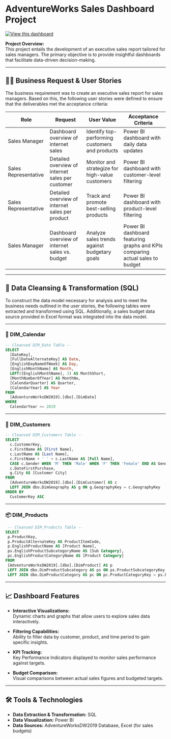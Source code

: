 # AdventureWorks Sales Dashboard Project

[![View this dashboard](https://img001.prntscr.com/file/img001/r9Mack7fTEqtUORI8RRf7g.png)](https://app.powerbi.com/view?r=eyJrIjoiY2YwMTIyZGQtMWE3ZS00ZjJiLWJjMTQtYzQ1ZDQ2MThhNzM2IiwidCI6ImIzY2ZkYTA0LTQ1YmEtNDI3Ni05YTdkLTQzNjM3YzA2OTUyNyIsImMiOjR9)

**Project Overview:**  
This project entails the development of an executive sales report tailored for sales managers. The primary objective is to provide insightful dashboards that facilitate data-driven decision-making.

---

## 🧑‍💼 Business Request & User Stories

The business requirement was to create an executive sales report for sales managers. Based on this, the following user stories were defined to ensure that the deliverables met the acceptance criteria:

| Role              | Request                                             | User Value                                             | Acceptance Criteria                                                                 |
|-------------------|-----------------------------------------------------|--------------------------------------------------------|-------------------------------------------------------------------------------------|
| Sales Manager     | Dashboard overview of internet sales                | Identify top-performing customers and products         | Power BI dashboard with daily data updates                                          |
| Sales Representative | Detailed overview of internet sales per customer | Monitor and strategize for high-value customers        | Power BI dashboard with customer-level filtering                                    |
| Sales Representative | Detailed overview of internet sales per product  | Track and promote best-selling products                | Power BI dashboard with product-level filtering                                     |
| Sales Manager     | Dashboard overview of internet sales vs. budget     | Analyze sales trends against budgetary goals           | Power BI dashboard featuring graphs and KPIs comparing actual sales to budget       |

---

## 🧹 Data Cleansing & Transformation (SQL)

To construct the data model necessary for analysis and to meet the business needs outlined in the user stories, the following tables were extracted and transformed using SQL. Additionally, a sales budget data source provided in Excel format was integrated into the data model.

---

### 📅 DIM_Calendar

```sql
-- Cleansed DIM_Date Table --
SELECT 
  [DateKey], 
  [FullDateAlternateKey] AS Date, 
  [EnglishDayNameOfWeek] AS Day, 
  [EnglishMonthName] AS Month, 
  LEFT([EnglishMonthName], 3) AS MonthShort, 
  [MonthNumberOfYear] AS MonthNo, 
  [CalendarQuarter] AS Quarter, 
  [CalendarYear] AS Year
FROM 
  [AdventureWorksDW2019].[dbo].[DimDate]
WHERE 
  CalendarYear >= 2019
```

---

### 👥 DIM_Customers

```sql
-- Cleansed DIM_Customers Table --
SELECT 
  c.CustomerKey, 
  c.FirstName AS [First Name], 
  c.LastName AS [Last Name], 
  c.FirstName + ' ' + c.LastName AS [Full Name], 
  CASE c.Gender WHEN 'M' THEN 'Male' WHEN 'F' THEN 'Female' END AS Gender,
  c.DateFirstPurchase, 
  g.City AS [Customer City]
FROM 
  [AdventureWorksDW2019].[dbo].[DimCustomer] AS c
  LEFT JOIN dbo.DimGeography AS g ON g.GeographyKey = c.GeographyKey 
ORDER BY 
  CustomerKey ASC
```
---

### 📦 DIM_Products

 ```sql
  -- Cleansed DIM_Products Table --
SELECT 
  p.ProductKey, 
  p.ProductAlternateKey AS ProductItemCode, 
  p.EnglishProductName AS [Product Name], 
  ps.EnglishProductSubcategoryName AS [Sub Category], 
  pc.EnglishProductCategoryName AS [Product Category]
FROM 
  [AdventureWorksDW2019].[dbo].[DimProduct] AS p
  LEFT JOIN dbo.DimProductSubcategory AS ps ON ps.ProductSubcategoryKey = p.ProductSubcategoryKey
  LEFT JOIN dbo.DimProductCategory AS pc ON pc.ProductCategoryKey = ps.ProductCategoryKey
 ```
---

## 📈 Dashboard Features

- **Interactive Visualizations:**  
  Dynamic charts and graphs that allow users to explore sales data interactively.

- **Filtering Capabilities:**  
  Ability to filter data by customer, product, and time period to gain specific insights.

- **KPI Tracking:**  
  Key Performance Indicators displayed to monitor sales performance against targets.

- **Budget Comparison:**  
  Visual comparisons between actual sales figures and budgeted targets.

---

## 🛠️ Tools & Technologies

- **Data Extraction & Transformation:** SQL  
- **Data Visualization:** Power BI  
- **Data Sources:** AdventureWorksDW2019 Database, Excel (for sales budgets)

